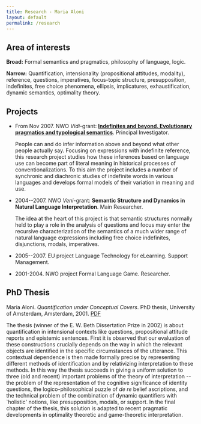 ```yaml
---
title: Research - Maria Aloni
layout: default
permalink: /research
---
```


## Area of interests

**Broad:** Formal semantics and pragmatics, philosophy of language, logic.

**Narrow:** Quantification, intensionality (propositional attitudes, modality), reference, questions, imperatives, focus-topic structure, presupposition, indefinites, free choice phenomena, ellipsis, implicatures, exhaustification, dynamic semantics, optimality theory.

##  Projects
- From Nov 2007. NWO *Vidi*-grant: [**Indefinites and beyond. Evolutionary pragmatics and typological semantics**](/Indefinites). Principal Investigator.

  People can and do infer information above and beyond what other people actually say.  Focusing on expressions with indefinite reference, this research project studies how these inferences based on language use can become part of literal meaning in historical processes of conventionalizations. To this aim the project includes a number of synchronic and diachronic studies of indefinite words in various languages and  develops formal models of their variation in meaning and use.
- 2004--2007. NWO *Veni*-grant: **Semantic Structure and Dynamics in Natural Language Interpretation**. Main Researcher.

  The idea at the heart of this project is that semantic structures normally held to play a role in the analysis of questions and focus may enter the recursive characterization of the semantics of a much wider range of natural language expressions including free choice indefinites, disjunctions, modals, imperatives.
- 2005--2007. EU project Language Technology for eLearning. Support Management.
- 2001-2004. NWO project Formal Language Game. Researcher.

## PhD Thesis
Maria Aloni. *Quantification under Conceptual Covers*. PhD thesis, University of Amsterdam, Amsterdam, 2001. [PDF](resources/Aloni2001.pdf)

The thesis (winner of the E. W. Beth Dissertation Prize in 2002) is about quantification in intensional contexts like questions, propositional attitude reports and epistemic sentences. First it is observed that our evaluation of these constructions crucially depends on the way in which the relevant objects are identified in the specific circumstances of the utterance. This contextual dependence is then made formally precise by representing different methods of identification and by relativizing interpretation to these methods. In this way the thesis succeeds in giving a uniform solution to three (old and recent) important problems of the theory of interpretation -- the problem of the representation of the cognitive significance of identity questions, the logico-philosophical puzzle of *de re* belief ascriptions, and the technical problem of the combination of dynamic quantifiers with `holistic' notions, like presupposition, modals, or support. In the final chapter of the thesis, this solution is adapted to recent pragmatic developments in optimality theoretic and game-theoretic interpretation.

